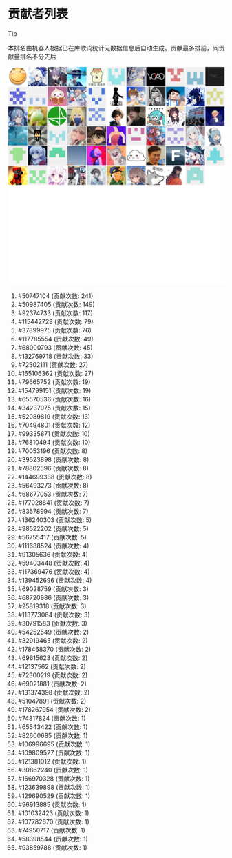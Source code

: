# 贡献者列表

> [!TIP]
> 本排名由机器人根据已在库歌词统计元数据信息后自动生成，贡献最多排前，同贡献量排名不分先后

![贡献者头像画廊](./CONTRIBUTORS.svg)

1. #50747104 (贡献次数: 241)
2. #50987405 (贡献次数: 149)
3. #92374733 (贡献次数: 117)
4. #115442729 (贡献次数: 79)
5. #37899975 (贡献次数: 76)
6. #117785554 (贡献次数: 49)
7. #68000793 (贡献次数: 45)
8. #132769718 (贡献次数: 33)
9. #72502111 (贡献次数: 27)
10. #165106362 (贡献次数: 27)
11. #79665752 (贡献次数: 19)
12. #154799151 (贡献次数: 19)
13. #65570536 (贡献次数: 16)
14. #34237075 (贡献次数: 15)
15. #52089819 (贡献次数: 13)
16. #70494801 (贡献次数: 12)
17. #99335871 (贡献次数: 10)
18. #76810494 (贡献次数: 10)
19. #70053196 (贡献次数: 8)
20. #39523898 (贡献次数: 8)
21. #78802596 (贡献次数: 8)
22. #144699338 (贡献次数: 8)
23. #56493273 (贡献次数: 8)
24. #68677053 (贡献次数: 7)
25. #177028641 (贡献次数: 7)
26. #83578994 (贡献次数: 7)
27. #136240303 (贡献次数: 5)
28. #98522202 (贡献次数: 5)
29. #56755417 (贡献次数: 5)
30. #111688524 (贡献次数: 4)
31. #91305636 (贡献次数: 4)
32. #59403448 (贡献次数: 4)
33. #117369476 (贡献次数: 4)
34. #139452696 (贡献次数: 4)
35. #69028759 (贡献次数: 3)
36. #68720986 (贡献次数: 3)
37. #25819318 (贡献次数: 3)
38. #113773064 (贡献次数: 3)
39. #30791583 (贡献次数: 3)
40. #54252549 (贡献次数: 2)
41. #32919465 (贡献次数: 2)
42. #178468370 (贡献次数: 2)
43. #69615623 (贡献次数: 2)
44. #12137562 (贡献次数: 2)
45. #72300219 (贡献次数: 2)
46. #69021881 (贡献次数: 2)
47. #131374398 (贡献次数: 2)
48. #51047891 (贡献次数: 2)
49. #178267954 (贡献次数: 2)
50. #74817824 (贡献次数: 1)
51. #65543422 (贡献次数: 1)
52. #82600685 (贡献次数: 1)
53. #106996695 (贡献次数: 1)
54. #109809527 (贡献次数: 1)
55. #121381012 (贡献次数: 1)
56. #30862240 (贡献次数: 1)
57. #166970328 (贡献次数: 1)
58. #123639898 (贡献次数: 1)
59. #129690529 (贡献次数: 1)
60. #96913885 (贡献次数: 1)
61. #101032423 (贡献次数: 1)
62. #107782670 (贡献次数: 1)
63. #74950717 (贡献次数: 1)
64. #58398544 (贡献次数: 1)
65. #93859788 (贡献次数: 1)
